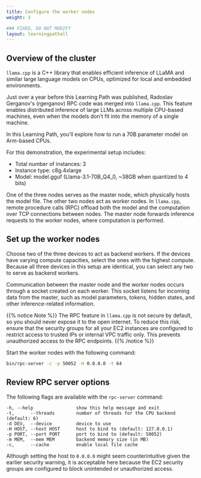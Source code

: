 ```yaml
---
title: Configure the worker nodes
weight: 3

### FIXED, DO NOT MODIFY
layout: learningpathall
---
```


## Overview of the cluster

`llama.cpp` is a C++ library that enables efficient inference of LLaMA and similar large language models on CPUs, optimized for local and embedded environments. 

Just over a year before this Learning Path was published, Radoslav Gerganov's (rgerganov) RPC code was merged into `llama.cpp`. This feature enables distributed inference of large LLMs across multiple CPU-based machines, even when the models don’t fit into the memory of a single machine. 

In this Learning Path, you’ll explore how to run a 70B parameter model on Arm-based CPUs.

For this demonstration, the experimental setup includes:

- Total number of instances: 3
- Instance type: c8g.4xlarge
- Model: model.gguf (Llama-3.1-70B_Q4_0, ~38GB when quantized to 4 bits)

One of the three nodes serves as the master node, which physically hosts the model file. The other two nodes act as worker nodes. In `llama.cpp`, remote procedure calls (RPC) offload both the model and the computation over TCP connections between nodes. The master node forwards inference requests to the worker nodes, where computation is performed.

## Set up the worker nodes

Choose two of the three devices to act as backend workers. If the devices have varying compute capacities, select the ones with the highest compute. Because all three devices in this setup are identical, you can select any two to serve as backend workers.

Communication between the master node and the worker nodes occurs through a socket created on each worker. This socket listens for incoming data from the master, such as model parameters, tokens, hidden states, and other inference-related information.

{{% notice Note %}}
The RPC feature in `llama.cpp` is not secure by default, so you should never expose it to the open internet. To reduce this risk, ensure that the security groups for all your EC2 instances are configured to restrict access to trusted IPs or internal VPC traffic only. This prevents unauthorized access to the RPC endpoints.
{{% /notice %}}

Start the worker nodes with the following command:

```bash
bin/rpc-server -c -p 50052 -H 0.0.0.0 -t 64
```

## Review RPC server options

The following flags are available with the `rpc-server` command:

```output
-h, --help                show this help message and exit
-t,      --threads        number of threads for the CPU backend (default: 6)
-d DEV,  --device         device to use
-H HOST, --host HOST      host to bind to (default: 127.0.0.1)
-p PORT, --port PORT      port to bind to (default: 50052)
-m MEM,  --mem MEM        backend memory size (in MB)
-c,      --cache          enable local file cache
```

Although setting the host to `0.0.0.0` might seem counterintuitive given the earlier security warning, it is acceptable here because the EC2 security groups are configured to block unintended or unauthorized access.
